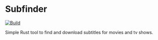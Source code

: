 # Subfinder
[![Build](https://github.com/darkfrog26/subfinder/actions/workflows/build.yml/badge.svg)](https://github.com/darkfrog26/subfinder/actions/workflows/build.yml)

Simple Rust tool to find and download subtitles for movies and tv shows.